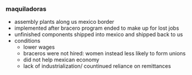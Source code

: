 <!--had issues with keep note crashing and maybe lost all of my notes-->

### maquiladoras
- assembly plants along us mexico border
- implemented after bracero program ended to make up for lost jobs
- unfinished components shipped into mexico and shipped back to us
- conditions
  - lower wages
  - braceros were not hired: women instead less likely to form unions
  - did not help mexican economy
  - lack of industrialization/ countinued reliance on remittances